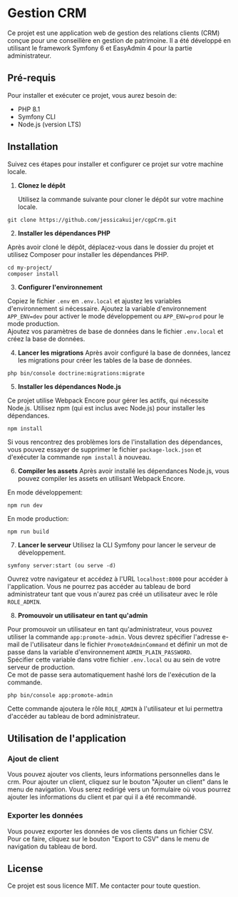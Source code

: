 # Gestion CRM

Ce projet est une application web de gestion des relations clients (CRM) conçue pour une conseillère en gestion de patrimoine. Il a été développé en utilisant le framework Symfony 6 et EasyAdmin 4 pour la partie administrateur.

## Pré-requis

Pour installer et exécuter ce projet, vous aurez besoin de:

- PHP 8.1
- Symfony CLI
- Node.js (version LTS)

## Installation

Suivez ces étapes pour installer et configurer ce projet sur votre machine locale.

1. **Clonez le dépôt**

   Utilisez la commande suivante pour cloner le dépôt sur votre machine locale.  

```
git clone https://github.com/jessicakuijer/cgpCrm.git
```  

2. **Installer les dépendances PHP**

Après avoir cloné le dépôt, déplacez-vous dans le dossier du projet et utilisez Composer pour installer les dépendances PHP.  

```
cd my-project/
composer install
```

3. **Configurer l'environnement**

Copiez le fichier `.env` en `.env.local` et ajustez les variables d'environnement si nécessaire. 
Ajoutez la variable d'environnement `APP_ENV=dev` pour activer le mode développement ou `APP_ENV=prod` pour le mode production.  
Ajoutez vos paramètres de base de données dans le fichier `.env.local` et créez la base de données.

4. **Lancer les migrations**
Après avoir configuré la base de données, lancez les migrations pour créer les tables de la base de données.

```
php bin/console doctrine:migrations:migrate
```

5. **Installer les dépendances Node.js**

Ce projet utilise Webpack Encore pour gérer les actifs, qui nécessite Node.js. Utilisez npm (qui est inclus avec Node.js) pour installer les dépendances.
    
```
npm install
```  
Si vous rencontrez des problèmes lors de l'installation des dépendances, vous pouvez essayer de supprimer le fichier `package-lock.json` et d'exécuter la commande `npm install` à nouveau.

6. **Compiler les assets**
Après avoir installé les dépendances Node.js, vous pouvez compiler les assets en utilisant Webpack Encore. 

En mode développement:
```
npm run dev
```
En mode production:
```
npm run build
```  

7. **Lancer le serveur**
Utilisez la CLI Symfony pour lancer le serveur de développement.
    
```
symfony server:start (ou serve -d)
```  
Ouvrez votre navigateur et accédez à l'URL `localhost:8000` pour accéder à l'application.
Vous ne pourrez pas accéder au tableau de bord administrateur tant que vous n'aurez pas créé un utilisateur avec le rôle `ROLE_ADMIN`.

8. **Promouvoir un utilisateur en tant qu'admin**

Pour promouvoir un utilisateur en tant qu'administrateur, vous pouvez utiliser la commande `app:promote-admin`.  Vous devrez spécifier l'adresse e-mail de l'utilisateur dans le fichier `PromoteAdminCommand` et définir un mot de passe dans la variable d'environnement `ADMIN_PLAIN_PASSWORD`.  
Spécifier cette variable dans votre fichier `.env.local` ou au sein de votre serveur de production.  
Ce mot de passe sera automatiquement hashé lors de l'exécution de la commande.

```
php bin/console app:promote-admin
```  
Cette commande ajoutera le rôle `ROLE_ADMIN` à l'utilisateur et lui permettra d'accéder au tableau de bord administrateur.  

## Utilisation de l'application ##
### Ajout de client ###
Vous pouvez ajouter vos clients, leurs informations personnelles dans le crm. Pour ajouter un client, cliquez sur le bouton "Ajouter un client" dans le menu de navigation. Vous serez redirigé vers un formulaire où vous pourrez ajouter les informations du client et par qui il a été recommandé.  

### Exporter les données ###
Vous pouvez exporter les données de vos clients dans un fichier CSV.  
Pour ce faire, cliquez sur le bouton "Export to CSV" dans le menu de navigation du tableau de bord.  
## License ##
Ce projet est sous licence MIT. Me contacter pour toute question.


